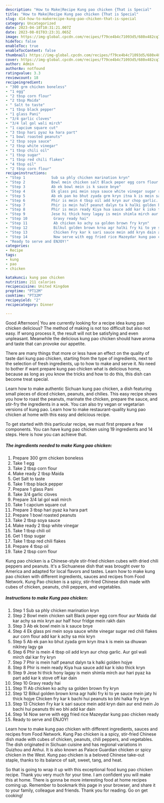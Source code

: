 ```yaml
---
description: "How to Make|Recipe Kung pao chicken {That is Special"
title: "How to Make|Recipe Kung pao chicken {That is Special"
slug: 414-how-to-makerecipe-kung-pao-chicken-that-is-special
category: Uncategorized
date: 2023-04-18T10:31:21.007Z
date: 2023-08-01T03:23:31.065Z
image: https://img-global.cpcdn.com/recipes/f79ce4b4c71093d5/680x482cq70/kung-pao-chicken-recipe-main-photo.jpg
hideToc: false
enableToc: true
enableTocContent: false
thumbnail: https://img-global.cpcdn.com/recipes/f79ce4b4c71093d5/680x482cq70/kung-pao-chicken-recipe-main-photo.jpg
cover: https://img-global.cpcdn.com/recipes/f79ce4b4c71093d5/680x482cq70/kung-pao-chicken-recipe-main-photo.jpg
author: Admin
authorAv: notfound
ratingvalue: 3.3
reviewcount: 18
recipeingredient:
- "300 grm chicken boneless"
- "1 egg"
- "2 tbsp corn flour"
- "2 tbsp Maida"
- " Salt to taste"
- "1 tbsp black pepper"
- "1 glass Pani"
- "3/4 garlic cloves"
- "3/4 lal gol wali mirch"
- "1 capcium square cut"
- "3 tbsp hari pyaz ka hara part"
- "1 bowl roasted peanuts"
- "2 tbsp soya sauce"
- "2 tbsp white vinegar"
- "1 tbsp chili oil"
- "1 tbsp sugar"
- "1 tbsp red chili flakes"
- "4 tbsp oil"
- "2 tbsp corn flour"
recipeinstructions:
- "Step 1            Sub sa phly chicken marination kryn"
- "Step 2            Bowl mein chicken salt Black peper egg corn flour aur Maida dal kar achy sa mix kryn aur half hour fridge mein rakh dain"
- "Step 3            Ab ek bowl mein is k sauce bnye"
- "Step 4            Ek glass pni mein soya sauce white vinegar sugar red chili flakes aur corn flour add kar k achy sa mix kryn"
- "Step 5            Ab ek pan ko bhut zyada grm kryn itna k is mein sa dhuwan niklney lagy ga"
- "Step 6            Phir is mein 4 tbsp oil add kryn aur chop garlic. Aur gol wali mirch dal kar fry kryn"
- "Step 7            Phir is mein half peanut dalyn ta k halki golden hojye"
- "Step 8            Phir is mein ready Kiya hua sauce add kar k isko thick kryn"
- "Step 9            Jese hi thick hony lagay is mein shimla mirch aur hari pyaz ka part add kar k stove off kar dain"
- "Step 10            Gravy ready hai"
- "Step 11            Ab chicken ko achy sa golden brown fry kryn"
- "Step 12            Bilkul golden brown krna agr halki fry ki to ye sauce mein jaty hi thick hojye  Chicken fry kar k bachi hui peanuts ko bhi halka fry kryn"
- "Step 13            Chicken Fry kar k sari sauce mein add kryn dain aur end mein Jo bachi hui peanuts thi wo bhi add kar dain"
- "Step 14            Now serve with egg fried rice Mazeydar kung pao chicken ready"
- "Ready to serve and ENJOY!"
categories:
- Recipe
tags:
- kung
- pao
- chicken

katakunci: kung pao chicken 
nutrition: 211 calories
recipecuisine: United Kingdom
preptime: "PT12M"
cooktime: "PT32M"
recipeyield: "2"
recipecategory: Dinner

---
```



Good Afternoon| You are currently looking for a recipe idea kung pao chicken delicious? The method of making is not too difficult but also not easy. If wrong process it, the result will not be satisfying and even unpleasant. Meanwhile the delicious kung pao chicken should have aroma and taste that can provoke our appetite.






There are many things that more or less have an effect on the quality of taste dari kung pao chicken, starting from the type of ingredients, next to the selection of fresh ingredients, up to how to make and serve it. No need to bother if want prepare kung pao chicken what is delicious home, because as long as you know the tricks and how to do this, this dish can become treat special.


Learn how to make authentic Sichuan kung pao chicken, a dish featuring small pieces of diced chicken, peanuts, and chilies. This easy recipe shows you how to roast the peanuts, marinate the chicken, prepare the sauce, and stir-fry the ingredients in a wok. You can also try vegan or vegetarian versions of kung pao. Learn how to make restaurant-quality kung pao chicken at home with this easy and delicious recipe.


To get started with this particular recipe, we must first prepare a few components. You can have kung pao chicken using 19 ingredients and 14 steps. Here is how you can achieve that.

<!--inarticleads1-->

##### The ingredients needed to make Kung pao chicken:

1. Prepare 300 grm chicken boneless
1. Take 1 egg
1. Take 2 tbsp corn flour
1. Make ready 2 tbsp Maida
1. Get  Salt to taste
1. Take 1 tbsp black pepper
1. Prepare 1 glass Pani
1. Take 3/4 garlic cloves
1. Prepare 3/4 lal gol wali mirch
1. Take 1 capcium square cut
1. Prepare 3 tbsp hari pyaz ka hara part
1. Prepare 1 bowl roasted peanuts
1. Take 2 tbsp soya sauce
1. Make ready 2 tbsp white vinegar
1. Take 1 tbsp chili oil
1. Get 1 tbsp sugar
1. Take 1 tbsp red chili flakes
1. Prepare 4 tbsp oil
1. Take 2 tbsp corn flour


Kung pao chicken is a Chinese-style stir-fried chicken cubes with dried chili peppers and peanuts. It&#39;s a Sichuanese dish that was brought over to America and adapted for local flavors and tastes. Learn how to make kung pao chicken with different ingredients, sauces and recipes from Food Network. Kung Pao chicken is a spicy, stir-fried Chinese dish made with cubes of chicken, peanuts, chili peppers, and vegetables. 

<!--inarticleads2-->

##### Instructions to make Kung pao chicken:

1. Step 1            Sub sa phly chicken marination kryn
1. Step 2            Bowl mein chicken salt Black peper egg corn flour aur Maida dal kar achy sa mix kryn aur half hour fridge mein rakh dain
1. Step 3            Ab ek bowl mein is k sauce bnye
1. Step 4            Ek glass pni mein soya sauce white vinegar sugar red chili flakes aur corn flour add kar k achy sa mix kryn
1. Step 5            Ab ek pan ko bhut zyada grm kryn itna k is mein sa dhuwan niklney lagy ga
1. Step 6            Phir is mein 4 tbsp oil add kryn aur chop garlic. Aur gol wali mirch dal kar fry kryn
1. Step 7            Phir is mein half peanut dalyn ta k halki golden hojye
1. Step 8            Phir is mein ready Kiya hua sauce add kar k isko thick kryn
1. Step 9            Jese hi thick hony lagay is mein shimla mirch aur hari pyaz ka part add kar k stove off kar dain
1. Step 10            Gravy ready hai
1. Step 11            Ab chicken ko achy sa golden brown fry kryn
1. Step 12            Bilkul golden brown krna agr halki fry ki to ye sauce mein jaty hi thick hojye  Chicken fry kar k bachi hui peanuts ko bhi halka fry kryn
1. Step 13            Chicken Fry kar k sari sauce mein add kryn dain aur end mein Jo bachi hui peanuts thi wo bhi add kar dain
1. Step 14            Now serve with egg fried rice Mazeydar kung pao chicken ready
1. Ready to serve and ENJOY!

Learn how to make kung pao chicken with different ingredients, sauces and recipes from Food Network. Kung Pao chicken is a spicy, stir-fried Chinese dish made with cubes of chicken, peanuts, chili peppers, and vegetables. The dish originated in Sichuan cuisine and has regional variations in Guizhou and Anhui. It is also known as Palace Guardian chicken or spicy chicken in the West. Kung pao chicken is a beloved Chinese take-out staple, thanks to its balance of salt, sweet, tang, and heat. 

So that is going to wrap it up with this exceptional food kung pao chicken recipe. Thank you very much for your time. I am confident you will make this at home. There is gonna be more interesting food at home recipes coming up. Remember to bookmark this page in your browser, and share it to your family, colleague and friends. Thank you for reading. Go on get cooking!
